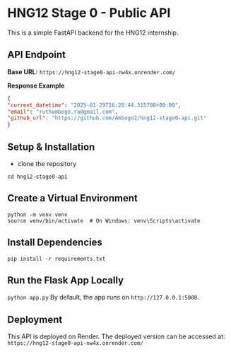 # HNG12 Stage 0 - Public API

This is a simple FastAPI backend for the HNG12 internship.

## API Endpoint
**Base URL:** `https://hng12-stage0-api-nw4x.onrender.com/`

**Response Example**
```json
{
"current_datetime": "2025-01-29T16:20:44.315708+00:00",
"email": "ruthambogo.ra@gmail.com",
"github_url": "https://github.com/Ambogo2/hng12-stage0-api.git"
}
```
## Setup & Installation
* clone the repository 
```git clone https://github.com/Ambogo2/hng12-stage0-api.git
cd hng12-stage0-api
```
## Create a Virtual Environment
```
python -m venv venv
source venv/bin/activate  # On Windows: venv\Scripts\activate
```

## Install Dependencies
```
pip install -r requirements.txt
```
## Run the Flask App Locally

```python app.py```
By default, the app runs on `http://127.0.0.1:5000.`

## Deployment
This API is deployed on Render. The deployed version can be accessed at:
`https://hng12-stage0-api-nw4x.onrender.com/`

